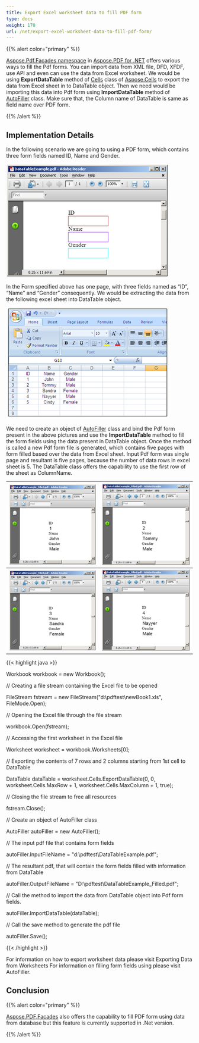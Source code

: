 ```yaml
---
title: Export Excel worksheet data to fill PDF form
type: docs
weight: 170
url: /net/export-excel-worksheet-data-to-fill-pdf-form/
---
```


{{% alert color="primary" %}}

[Aspose.Pdf.Facades namespace](https://apireference.aspose.com/pdf/net/aspose.pdf.facades) in [Aspose.PDF for .NET](/pdf/net/) offers various ways to fill the Pdf forms. You can import data from XML file, DFD, XFDF, use API and even can use the data from Excel worksheet.
We would be using **ExportDataTable** method of [Cells](http://www.aspose.com/api/net/pdf/aspose.pdf/cells) class of [Aspose.Cells](https://docs.aspose.com//cells/net) to export the data from Excel sheet in to DataTable object. Then we need would be importing this data into Pdf form using **ImportDataTable** method of [AutoFiller](http://www.aspose.com/api/net/pdf/aspose.pdf.facades/autofiller) class. Make sure that, the Column name of DataTable is same as field name over PDF form.

{{% /alert %}}
## **Implementation Details**
In the following scenario we are going to using a PDF form, which contains three form fields named ID, Name and Gender.

![todo:image_alt_text](export-excel-worksheet-data-to-fill-pdf-form_1.png)

In the Form specified above has one page, with three fields named as “ID”, “Name” and “Gender” consequently. We would be extracting the data from the following excel sheet into DataTable object.

![todo:image_alt_text](export-excel-worksheet-data-to-fill-pdf-form_2.png)

We need to create an object of [AutoFiller](http://www.aspose.com/api/net/pdf/aspose.pdf.facades/autofiller) class and bind the Pdf form present in the above pictures and use the **ImportDataTable** method to fill the form fields using the data present in DataTable object.
Once the method is called a new Pdf form file is generated, which contains five pages with form filled based over the data from Excel sheet. Input Pdf form was single page and resultant is five pages, because the number of data rows in excel sheet is 5. The DataTable class offers the capability to use the first row of the sheet as ColumnName.

|**![todo:image_alt_text](export-excel-worksheet-data-to-fill-pdf-form_3.png)**|**![todo:image_alt_text](export-excel-worksheet-data-to-fill-pdf-form_4.png)**|
| :- | :- |
|![todo:image_alt_text](export-excel-worksheet-data-to-fill-pdf-form_5.png)|![todo:image_alt_text](export-excel-worksheet-data-to-fill-pdf-form_6.png)|
{{< highlight java >}}

 Workbook workbook = new Workbook();

// Creating a file stream containing the Excel file to be opened

FileStream fstream = new FileStream("d:\\pdftest\\newBook1.xls", FileMode.Open);

// Opening the Excel file through the file stream

workbook.Open(fstream);

// Accessing the first worksheet in the Excel file

Worksheet worksheet = workbook.Worksheets[0];

// Exporting the contents of 7 rows and 2 columns starting from 1st cell to DataTable

DataTable dataTable = worksheet.Cells.ExportDataTable(0, 0, worksheet.Cells.MaxRow + 1, worksheet.Cells.MaxColumn + 1, true);

// Closing the file stream to free all resources

fstream.Close();

// Create an object of AutoFiller class

AutoFiller autoFiller = new AutoFiller();

// The input pdf file that contains form fields

autoFiller.InputFileName = "d:\\pdftest\\DataTableExample.pdf";

// The resultant pdf, that will contain the form fields filled with information from DataTable

autoFiller.OutputFileName = "D:\\pdftest\\DataTableExample_Filled.pdf";

// Call the method to import the data from DataTable object into Pdf form fields.

autoFiller.ImportDataTable(dataTable);

// Call the save method to generate the pdf file

autoFiller.Save();



{{< /highlight >}}

For information on how to export worksheet data please visit Exporting Data from Worksheets
For information on filling form fields using please visit  AutoFiller.
## **Conclusion**
{{% alert color="primary" %}}

[Aspose.PDF.Facades](https://apireference.aspose.com/pdf/net/aspose.pdf.facades) also offers the capability to fill PDF form using data from database but this feature is currently supported in .Net version.

{{% /alert %}}
